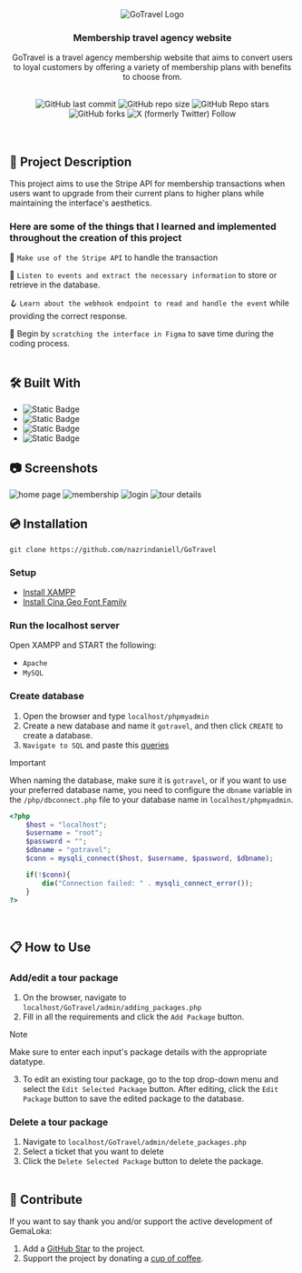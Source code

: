<div align="center">
  <img alt="GoTravel Logo" src="https://github.com/nazrindaniell/GoTravel/assets/79645841/47d8c1f4-d397-4009-8242-709ba14fc29e">
  <h3>Membership travel agency website</h3>
  <p>GoTravel is a travel agency membership website that aims to convert users to loyal customers by offering a variety of membership plans with benefits to choose from.</p>
  <br>
  <img alt="GitHub last commit" src="https://img.shields.io/github/last-commit/nazrindaniell/GoTravel">
  <img alt="GitHub repo size" src="https://img.shields.io/github/repo-size/nazrindaniell/GoTravel">
  <img alt="GitHub Repo stars" src="https://img.shields.io/github/stars/nazrindaniell/GoTravel">
  <img alt="GitHub forks" src="https://img.shields.io/github/forks/nazrindaniell/GoTravel">
  <img alt="X (formerly Twitter) Follow" src="https://img.shields.io/twitter/follow/zinniel_">  
</div>
<br>
<br>

## :scroll: Project Description

This project aims to use the Stripe API for membership transactions when users want to upgrade from their current plans to higher plans while maintaining the interface's aesthetics.

### Here are some of the things that I learned and implemented throughout the creation of this project

:wrench: `Make use of the Stripe API` to handle the transaction

:bookmark_tabs: `Listen to events and extract the necessary information` to store or retrieve in the database.

:hook: `Learn about the webhook endpoint to read and handle the event` while providing the correct response.

:stars: Begin by `scratching the interface in Figma` to save time during the coding process.
<br><br>

## 🛠️ Built With

<ul>
  <li><img alt="Static Badge" src="https://img.shields.io/badge/HTML5-%23000?style=for-the-badge&logo=HTML5&logoColor=%23E34F26&labelColor=%23fff&color=%23E34F26"></li>
  <li><img alt="Static Badge" src="https://img.shields.io/badge/CSS-%23000?style=for-the-badge&logo=CSS3&logoColor=%231572B6&labelColor=%23fff&color=%231572B6"></li>
  <li><img alt="Static Badge" src="https://img.shields.io/badge/PHP-%23000?style=for-the-badge&logo=PHP&logoColor=%23777BB4&labelColor=%23fff&color=%23777BB4"></li>
  <li><img alt="Static Badge" src="https://img.shields.io/badge/MySQL-white?style=for-the-badge&logo=MySQL&logoColor=%234479A1&labelColor=%23fff&color=%234479A1">
</ul>

## :camera: Screenshots
![home page](https://github.com/nazrindaniell/GoTravel/assets/79645841/92ba751d-a047-4f23-b176-69b056d1f7af)
![membership](https://github.com/nazrindaniell/GoTravel/assets/79645841/557ca564-a563-4e06-a148-0dda881bb6d1)
![login](https://github.com/nazrindaniell/GoTravel/assets/79645841/454def24-dc84-4984-8815-9cfe398d3157)
![tour details](https://github.com/nazrindaniell/GoTravel/assets/79645841/710a8f8b-6ab9-488e-9e5d-436df53fa8f3)

## :cd: Installation

```
git clone https://github.com/nazrindaniell/GoTravel
```

### Setup

<div>
  <ul>
    <li><a href="https://www.apachefriends.org/download.html">Install XAMPP</a></li>
    <li><a href="https://befonts.com/cina-geo-font-family.html">Install Cina Geo Font Family</a></li>
  </ul>
</div>

### Run the localhost server

Open XAMPP and START the following:

- `Apache`
- `MySQL`

### Create database

1. Open the browser and type `localhost/phpmyadmin`
2. Create a new database and name it `gotravel`, and then click `CREATE` to create a database.
3. `Navigate to SQL` and paste this [queries](https://github.com/nazrindaniell/GoTravel/files/14664669/gotravel.tables.txt)

> [!IMPORTANT]
> When naming the database, make sure it is `gotravel`, or if you want to use your preferred database name, you need to configure the `dbname` variable in the `/php/dbconnect.php` file to your database name in `localhost/phpmyadmin`.

```php
<?php
	$host = "localhost";
	$username = "root";
	$password = "";
	$dbname = "gotravel";
	$conn = mysqli_connect($host, $username, $password, $dbname);

	if(!$conn){
		die("Connection failed: " . mysqli_connect_error());
	}
?>
```

<br>

## :clipboard: How to Use

### Add/edit a tour package

1. On the browser, navigate to `localhost/GoTravel/admin/adding_packages.php`
2. Fill in all the requirements and click the `Add Package` button.  
> [!NOTE]
> Make sure to enter each input's package details with the appropriate datatype.
3. To edit an existing tour package, go to the top drop-down menu and select the `Edit Selected Package` button. After editing, click the `Edit Package` button to save the edited package to the database.

### Delete a tour package

1. Navigate to `localhost/GoTravel/admin/delete_packages.php`
2. Select a ticket that you want to delete
3. Click the `Delete Selected Package` button to delete the package.
<br><br>

## :sunflower: Contribute

If you want to say thank you and/or support the active development of GemaLoka:

1. Add a [GitHub Star](https://github.com/nazrindaniell/GemaLoka) to the project.
2. Support the project by donating a [cup of coffee](https://www.buymeacoffee.com/nazrindaniell).
   <br>
